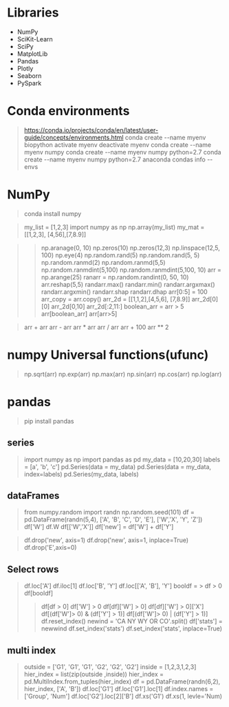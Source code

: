 # Libraries

+ NumPy
+ SciKit-Learn
+ SciPy
+ MatplotLib
+ Pandas
+ Plotly
+ Seaborn
+ PySpark

# Conda environments

> https://conda.io/projects/conda/en/latest/user-guide/concepts/environments.html
> conda create --name myenv biopython
> activate myenv
> deactivate myenv
> conda create --name myenv numpy
> conda create --name myenv numpy python=2.7
> conda create --name myenv numpy python=2.7 anaconda
> condas info --envs
> 
# NumPy

> conda install numpy

> my_list = [1,2,3]
> import numpy as np
> np.array(my_list)
> my_mat = [[1,2,3], [4,56],[7,8.9]]

>> np.aranage(0, 10)
> np.zeros(10)
> np.zeros(12,3)
> np.linspace(12,5, 100)
> np.eye(4)
>np.random.rand(5)
>np.random.rand(5, 5)
>np.random.ranmd(2)
>np.random.ranmd(5,5)
>np.random.ranmdint(5,100)
>np.random.ranmdint(5,100, 10)
> arr = np.arange(25)
> ranarr = np.random.randint(0, 50, 10)
> arr.reshap(5,5)
> randarr.max()
> randarr.min()
> randarr.argxmax()
> randarr.argxmin()
> randarr.shap
> randarr.dhap
> arr[0:5] = 100
> arr_copy = arr.copy()
> arr_2d = [[1,1,2],[4,5,6], [7,8.9]]
> arr_2d[0][0]
> arr_2d[0,10]
> arr_2d[:2,11:]
> boolean_arr = arr > 5
> arr[boolean_arr]
> arr[arr>5]

> arr + arr
> arr - arr
> arr * arr
> arr / arr
> arr + 100
> arr ** 2

# numpy Universal functions(ufunc)

> np.sqrt(arr)
> np.exp(arr)
> np.max(arr)
> np.sin(arr)
> np.cos(arr)
> np.log(arr)

# pandas
> pip install pandas


## series

> import numpy as np
> import pandas as pd
>  my_data  = [10,20,30]
> labels = [a', 'b', 'c']
> pd.Series(data = my_data)
> pd.Series(data = my_data, index=labels)
> pd.Series(my_data, labels)

## dataFrames

> from numpy.random import randn
> np.random.seed(101)
> df = pd.DataFrame(randn(5,4), ['A', 'B', 'C', 'D', 'E'], ['W','X', 'Y', 'Z'])
> df['W']
> df.W
> df[['W','X']]
> df['new'] = df['W'] + df['Y']

> df.drop('new', axis=1)
> df.drop('new', axis=1, inplace=True)
> df.drop('E',axis=0)

## Select rows

> df.loc['A']
> df.iloc[1]
> df.loc['B', 'Y']
> df.loc[['A', 'B'], 'Y']
> booldf = > df > 0
> df[booldf]
> >df[df > 0]
> df['W'] > 0
> df[df]['W'] > 0]
> df[df]['W'] > 0]['X']
> df[(df['W']> 0) & (df['Y'] > 1)]
> df[(df['W']> 0) | (df['Y'] > 1)]
> df.reset_index()
> newind = 'CA NY WY OR CO'.split()
> df['stats'] = newwind
> df.set_index('stats')
> df.set_index('stats', inplace=True)
> 

## multi index

> outside = ['G1', 'G1', 'G1', 'G2', 'G2', 'G2']
> inside = [1,2,3,1,2,3]
> hier_index = list(zip(outside ,inside))
> hier_index = pd.MultiIndex.from_tuples(hier_index)
> df = pd.DataFrame(randn(6,2), hier_index, ['A', 'B'])
> df.loc['G1']
> df.loc['G1'].loc[1]
> df.index.names = ['Group', 'Num']
> df.loc['G2'].loc[2]['B']
> df.xs('G1')
> df.xs(1, levle='Num)

